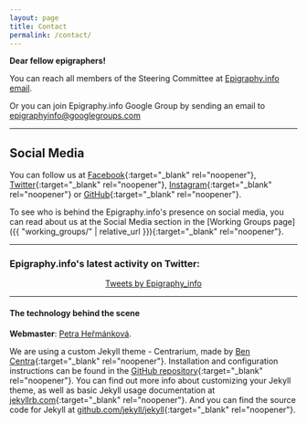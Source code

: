 ```yaml
---
layout: page
title: Contact
permalink: /contact/
---
```


**Dear fellow epigraphers!**

You can reach all members of the Steering Committee at <a href = "mailto: info@epigraphy.info">Epigraphy.info email</a>.

Or you can join Epigraphy.info Google Group by sending an email to [epigraphyinfo@googlegroups.com](mailto:epigraphyinfo@googlegroups.com)

<!-- link does not work [https://groups.google.com/g/epigraphyinfo](https://groups.google.com/g/epigraphyinfo) -->

---

## Social Media

You can follow us at [Facebook](https://www.facebook.com/epigraphy.info/){:target="_blank" rel="noopener"}, [Twitter](https://twitter.com/epigraphy_info){:target="_blank" rel="noopener"}, [Instagram](https://www.instagram.com/epigraphy.info/){:target="_blank" rel="noopener"} or [GitHub](https://github.com/epigraphy-info){:target="_blank" rel="noopener"}.

To see who is behind the Epigraphy.info's presence on social media, you can read about us at the Social Media section in the [Working Groups page]({{ "working_groups/" | relative_url }}){:target="_blank" rel="noopener"}.

---
### Epigraphy.info's latest activity on Twitter:

<div align="middle">
<a class="twitter-timeline" data-width="600" data-height="1000" data-theme="light" href="https://twitter.com/epigraphy_info?ref_src=twsrc%5Etfw">Tweets by Epigraphy_info</a> <script async src="https://platform.twitter.com/widgets.js" charset="utf-8"></script>
</div>

---

<!--Placeholder for community calendar
## Epigraphy.info calendar

This is a public Epigraphy.info community calendar where you can find our forthcoming events, public meetings and social activities.

<iframe src="provide link" style="border: 0" width="800" height="600" frameborder="0" scrolling="yes"></iframe>
---
-->

#### The technology behind the scene

**Webmaster**: <a href = "mailto: petra.janouchova@gmail.com">Petra Heřmánková</a>.

We are using a custom Jekyll theme - Centrarium, made by [Ben Centra](https://github.com/bencentra){:target="_blank" rel="noopener"}. Installation and configuration instructions can be found in the [GitHub repository](https://github.com/bencentra/centrarium){:target="_blank" rel="noopener"}. You can find out more info about customizing your Jekyll theme, as well as basic Jekyll usage documentation at [jekyllrb.com](http://jekyllrb.com/){:target="_blank" rel="noopener"}. And you can find the source code for Jekyll at [github.com/jekyll/jekyll](https://github.com/jekyll/jekyll){:target="_blank" rel="noopener"}.
